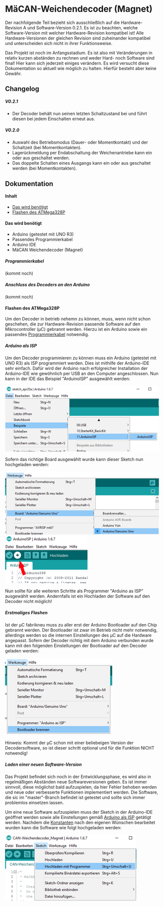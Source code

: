 # MäCAN-Weichendecoder (Magnet)

Der nachfolgende Teil bezieht sich ausschließlich auf die Hardware-Revision A und Software-Version 0.2.1. Es ist zu beachten, welche Software-Version mit welcher Hardware-Revision kompatibel ist! Alle Hardware-Versionen der gleichen Revision sind zuheinander kompatibel und unterscheiden sich nicht in ihrer Funktionsweise. 

Das Projekt ist noch im Anfangsstadium. Es ist also mit Veränderungen in relativ kurzen abständen zu rechnen und weder Hard- noch Software sind final! Hier kann sich jederzeit einiges verändern. Es wird versucht diese Dokumentation so aktuell wie möglich zu halten. Hierfür besteht aber keine Gewähr.

## Changelog

##### V0.2.1

+ Der Decoder behält nun seinen letzten Schaltzustand bei und führt diesen bei jedem Einschalten erneut aus.

##### V0.2.0

+ Auswahl des Betriebsmodus (Dauer- oder Momentkontakt) und der Schaltzeit (bei Momentkontakten).
+ Lagerückmeldung per Endabschaltung der Weichenantriebe kann ein oder aus geschaltet werden.
+ Das doppelte Schalten eines Ausgangs kann ein oder aus geschaltet werden (bei Momentkontakten).

## Dokumentation

#### Inhalt

* [Das wird benötigt](#daswirdbenötigt)
* [Flashen des ATMega328P](#flaschendesatmega328p)

#### Das wird benötigt

* Arduino (getestet mit UNO R3)
* Passendes Programmierkabel
* Arduino IDE
* MäCAN Weichendecoder (Magnet) 

##### Programmierkabel

(kommt noch)

##### Anschluss des Decoders an den Arduino

(kommt noch)

#### Flashen des ATMega328P

Um den Decoder in betrieb nehemn zu können, muss, wenn nicht schon geschehen, die zur Hardware-Revision passende Software auf den Mikrocontroller (µC) gebrannt werden. Hierzu ist ein Arduino sowie ein passendes [Programmierkabel](#programmierkabel) notwendig.

##### Arduino als ISP

Um den Decoder programmieren zu können muss ein Arduino (getestet mit UNO R3) als ISP programmiert werden. Dies ist mithilfe der Arduino-IDE sehr einfach.
Dafür wird der Arduino nach erfolgreicher Installation der Arduino-IDE wie gewöhnlich per USB an den Computer angeschlossen. Nun kann in der IDE das Beispiel "ArduinoISP" ausgewählt werden:

![img1](/images/arduino-ISP_1.png)

Sofern das richtige Board ausgewählt wurde kann dieser Sketch nun hochgeladen werden:

![img2](/images/arduino-ISP_2.png)
![img3](/images/arduino-ISP_3.png)

Nun sollte für alle weiteren Schritte als Programmer "Arduino as ISP" ausgewählt werden. Andernfalls ist ein Hochladen der Software auf den Decoder nicht möglich!

##### Erstmaliges Flashen

Ist der µC fabrikneu muss zu aller erst der Arduino Bootloader auf den Chip gebrannt werden. Der Bootloader ist zwar im Betrieb nicht mehr notwendig, allerdings werden so die internen Einstellungen des µC auf die Hardware angepasst.
Sofern der Decoder richtig mit dem Arduino verbunden wurde kann mit den folgenden Einstellungen der Bootloader auf den Decoder geladen werden:

![img4](/images/arduino-bootloader_1.png)

Hinweis: Kommt der µC schon mit einer beliebeigen Version der Decodersoftware, so ist dieser schritt optional und für die Funktion NICHT notwendig!

##### Laden einer neuen Software-Version

Das Projekt befindet sich noch in der Entwicklungsphase, es wird also in regelmäßigen Abständen neue Softwareversionen geben. Es ist immer sinnvoll, diese möglichst bald aufzuspielen, da hier Fehler behoben werden und neue oder verbesserte Funktionen implementiert werden. Die Software, die sic im "master"-Branch befindet ist getestet und sollte sich immer problemlos einsetzen lassen.

Um eine neue Software aufzuspielen muss der Sketch in der Arduino-IDE geöffnet werden sowie alle Einstellungen gemäß [Arduino als ISP](#arduinoalsisp) getätigt werden. Nachdem die [Konstanten](#konstanten) nach den eigenen Wünschen bearbeitet wurden kann die Software wie folgt hochgeladen werden:

![img5](/images/arduino-upload_1.png)
